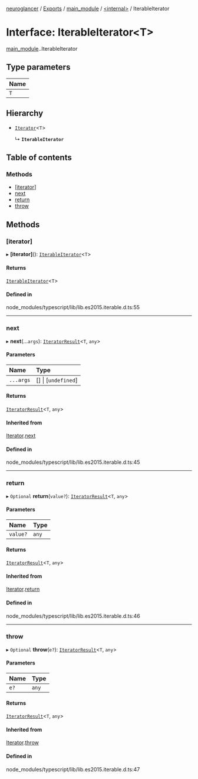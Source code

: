 [neuroglancer](../README.md) / [Exports](../modules.md) / [main\_module](../modules/main_module.md) / [<internal\>](../modules/main_module._internal_.md) / IterableIterator

# Interface: IterableIterator<T\>

[main_module](../modules/main_module.md).[<internal>](../modules/main_module._internal_.md).IterableIterator

## Type parameters

| Name |
| :------ |
| `T` |

## Hierarchy

- [`Iterator`](main_module._internal_.Iterator.md)<`T`\>

  ↳ **`IterableIterator`**

## Table of contents

### Methods

- [[iterator]](main_module._internal_.IterableIterator.md#[iterator])
- [next](main_module._internal_.IterableIterator.md#next)
- [return](main_module._internal_.IterableIterator.md#return)
- [throw](main_module._internal_.IterableIterator.md#throw)

## Methods

### [iterator]

▸ **[iterator]**(): [`IterableIterator`](main_module._internal_.IterableIterator.md)<`T`\>

#### Returns

[`IterableIterator`](main_module._internal_.IterableIterator.md)<`T`\>

#### Defined in

node_modules/typescript/lib/lib.es2015.iterable.d.ts:55

___

### next

▸ **next**(...`args`): [`IteratorResult`](../modules/main_module._internal_.md#iteratorresult)<`T`, `any`\>

#### Parameters

| Name | Type |
| :------ | :------ |
| `...args` | [] \| [`undefined`] |

#### Returns

[`IteratorResult`](../modules/main_module._internal_.md#iteratorresult)<`T`, `any`\>

#### Inherited from

[Iterator](main_module._internal_.Iterator.md).[next](main_module._internal_.Iterator.md#next)

#### Defined in

node_modules/typescript/lib/lib.es2015.iterable.d.ts:45

___

### return

▸ `Optional` **return**(`value?`): [`IteratorResult`](../modules/main_module._internal_.md#iteratorresult)<`T`, `any`\>

#### Parameters

| Name | Type |
| :------ | :------ |
| `value?` | `any` |

#### Returns

[`IteratorResult`](../modules/main_module._internal_.md#iteratorresult)<`T`, `any`\>

#### Inherited from

[Iterator](main_module._internal_.Iterator.md).[return](main_module._internal_.Iterator.md#return)

#### Defined in

node_modules/typescript/lib/lib.es2015.iterable.d.ts:46

___

### throw

▸ `Optional` **throw**(`e?`): [`IteratorResult`](../modules/main_module._internal_.md#iteratorresult)<`T`, `any`\>

#### Parameters

| Name | Type |
| :------ | :------ |
| `e?` | `any` |

#### Returns

[`IteratorResult`](../modules/main_module._internal_.md#iteratorresult)<`T`, `any`\>

#### Inherited from

[Iterator](main_module._internal_.Iterator.md).[throw](main_module._internal_.Iterator.md#throw)

#### Defined in

node_modules/typescript/lib/lib.es2015.iterable.d.ts:47
